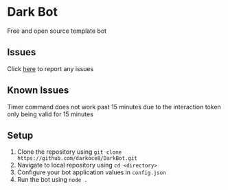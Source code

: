 # Dark Bot
Free and open source template bot

## Issues
Click [here](https://github.com/darkoce8/DarkBot/issues) to report any issues

## Known Issues
Timer command does not work past 15 minutes due to the interaction token only being valid for 15 minutes 

## Setup
1. Clone the repository using `git clone https://github.com/darkoce8/DarkBot.git`
2. Navigate to local repository using `cd <directory>`
3. Configure your bot application values in `config.json`
4. Run the bot using `node .`




